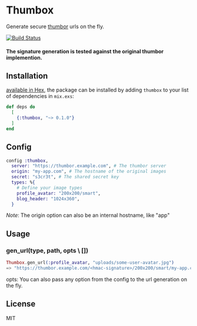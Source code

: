 # Thumbox

Generate secure [thumbor](http://thumbor.org) urls on the fly.

[![Build Status](https://travis-ci.org/webdeb/thumbox.svg?branch=master)](https://travis-ci.org/webdeb/thumbox)

#### The signature generation is tested against the original thumbor implemention.

## Installation

[available in Hex](https://hex.pm/packages/thumbox), the package can be installed
by adding `thumbox` to your list of dependencies in `mix.exs`:

```elixir
def deps do
  [
    {:thumbox, "~> 0.1.0"}
  ]
end
```

## Config

```elixir
config :thumbox,
  server: "https://thumbor.example.com", # The thumbor server
  origin: "my-app.com", # The hostname of the original images
  secret: "s3cr3t", # The shared secret key
  types: %{
    # Define your image types
    profile_avatar: "200x200/smart",
    blog_header: "1024x360",
  }
```

_Note_: The origin option can also be an internal hostname, like "app"

## Usage

### gen_url(type, path, opts \\ [])

```elixir
Thumbox.gen_url(:profile_avatar, "uploads/some-user-avatar.jpg")
=> "https://thumbor.example.com/<hmac-signature>/200x200/smart/my-app.com/uploads/some-user-avatar.jpg"
```

opts: You can also pass any option from the config to the url generation on the fly.

## License

MIT
